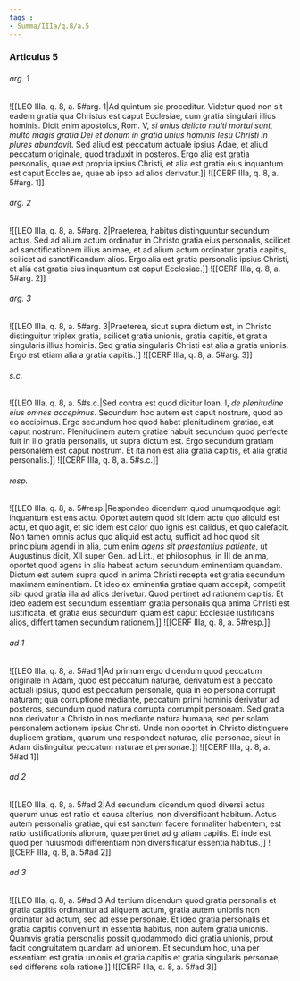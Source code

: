 ```yaml
---
tags : 
- Summa/IIIa/q.8/a.5
---
```


### Articulus 5

###### arg. 1
![[LEO IIIa, q. 8, a. 5#arg. 1|Ad quintum sic proceditur. Videtur quod non sit eadem gratia qua Christus est caput Ecclesiae, cum gratia singulari illius hominis. Dicit enim apostolus, Rom. V, *si unius delicto multi mortui sunt, multo magis gratia Dei et donum in gratia unius hominis Iesu Christi in plures abundavit*. Sed aliud est peccatum actuale ipsius Adae, et aliud peccatum originale, quod traduxit in posteros. Ergo alia est gratia personalis, quae est propria ipsius Christi, et alia est gratia eius inquantum est caput Ecclesiae, quae ab ipso ad alios derivatur.]]
![[CERF IIIa, q. 8, a. 5#arg. 1]]

###### arg. 2
![[LEO IIIa, q. 8, a. 5#arg. 2|Praeterea, habitus distinguuntur secundum actus. Sed ad alium actum ordinatur in Christo gratia eius personalis, scilicet ad sanctificationem illius animae, et ad alium actum ordinatur gratia capitis, scilicet ad sanctificandum alios. Ergo alia est gratia personalis ipsius Christi, et alia est gratia eius inquantum est caput Ecclesiae.]]
![[CERF IIIa, q. 8, a. 5#arg. 2]]

###### arg. 3
![[LEO IIIa, q. 8, a. 5#arg. 3|Praeterea, sicut supra dictum est, in Christo distinguitur triplex gratia, scilicet gratia unionis, gratia capitis, et gratia singularis illius hominis. Sed gratia singularis Christi est alia a gratia unionis. Ergo est etiam alia a gratia capitis.]]
![[CERF IIIa, q. 8, a. 5#arg. 3]]

###### s.c.
![[LEO IIIa, q. 8, a. 5#s.c.|Sed contra est quod dicitur Ioan. I, *de plenitudine eius omnes accepimus*. Secundum hoc autem est caput nostrum, quod ab eo accipimus. Ergo secundum hoc quod habet plenitudinem gratiae, est caput nostrum. Plenitudinem autem gratiae habuit secundum quod perfecte fuit in illo gratia personalis, ut supra dictum est. Ergo secundum gratiam personalem est caput nostrum. Et ita non est alia gratia capitis, et alia gratia personalis.]]
![[CERF IIIa, q. 8, a. 5#s.c.]]

###### resp.
![[LEO IIIa, q. 8, a. 5#resp.|Respondeo dicendum quod unumquodque agit inquantum est ens actu. Oportet autem quod sit idem actu quo aliquid est actu, et quo agit, et sic idem est calor quo ignis est calidus, et quo calefacit. Non tamen omnis actus quo aliquid est actu, sufficit ad hoc quod sit principium agendi in alia, cum enim *agens sit praestantius patiente*, ut Augustinus dicit, XII super Gen. ad Litt., et philosophus, in III de anima, oportet quod agens in alia habeat actum secundum eminentiam quandam. Dictum est autem supra quod in anima Christi recepta est gratia secundum maximam eminentiam. Et ideo ex eminentia gratiae quam accepit, competit sibi quod gratia illa ad alios derivetur. Quod pertinet ad rationem capitis. Et ideo eadem est secundum essentiam gratia personalis qua anima Christi est iustificata, et gratia eius secundum quam est caput Ecclesiae iustificans alios, differt tamen secundum rationem.]]
![[CERF IIIa, q. 8, a. 5#resp.]]

###### ad 1
![[LEO IIIa, q. 8, a. 5#ad 1|Ad primum ergo dicendum quod peccatum originale in Adam, quod est peccatum naturae, derivatum est a peccato actuali ipsius, quod est peccatum personale, quia in eo persona corrupit naturam; qua corruptione mediante, peccatum primi hominis derivatur ad posteros, secundum quod natura corrupta corrumpit personam. Sed gratia non derivatur a Christo in nos mediante natura humana, sed per solam personalem actionem ipsius Christi. Unde non oportet in Christo distinguere duplicem gratiam, quarum una respondeat naturae, alia personae, sicut in Adam distinguitur peccatum naturae et personae.]]
![[CERF IIIa, q. 8, a. 5#ad 1]]

###### ad 2
![[LEO IIIa, q. 8, a. 5#ad 2|Ad secundum dicendum quod diversi actus quorum unus est ratio et causa alterius, non diversificant habitum. Actus autem personalis gratiae, qui est sanctum facere formaliter habentem, est ratio iustificationis aliorum, quae pertinet ad gratiam capitis. Et inde est quod per huiusmodi differentiam non diversificatur essentia habitus.]]
![[CERF IIIa, q. 8, a. 5#ad 2]]

###### ad 3
![[LEO IIIa, q. 8, a. 5#ad 3|Ad tertium dicendum quod gratia personalis et gratia capitis ordinantur ad aliquem actum, gratia autem unionis non ordinatur ad actum, sed ad esse personale. Et ideo gratia personalis et gratia capitis conveniunt in essentia habitus, non autem gratia unionis. Quamvis gratia personalis possit quodammodo dici gratia unionis, prout facit congruitatem quandam ad unionem. Et secundum hoc, una per essentiam est gratia unionis et gratia capitis et gratia singularis personae, sed differens sola ratione.]]
![[CERF IIIa, q. 8, a. 5#ad 3]]

